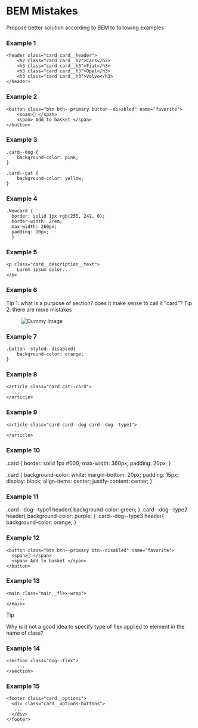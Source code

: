 # BEM Mistakes

Propose better solution according to BEM to following examples

### Example 1
    <header class="card card__header">
        <h2 class="card card__h2">Cars</h2>
        <h3 class="card card__h3">Fiat</h3>
        <h3 class="card card__h3">Opel</h3>
        <h3 class="card card__h3">Volvo</h3>
    </header>

### Example 2
    <button class="btn btn--primary button--disabled" name="favorite">
        <span>🚀 </span>
        <span> Add to basket </span>
    </button>

### Example 3
    .card--dog {
        background-color: pink;
    }
    
    .card--cat {
        background-color: yellow;
    }

### Example 4
    .Newcard {
      border: solid 1px rgb(255, 242, 0);
      border-width: 2rem;
      max-width: 260px;
      padding: 10px;
      }

### Example 5
    <p class="card__description__text">
        Lorem ipsum dolor...
    </p>

### Example 6
Tip 1: what is a purpose of section? does it make sense to call it "card"?
Tip 2: there are more mistakes
    <section class="card">
        <article class="card article__dog">
            <aside class="article__dog aside">
                <figure class="article__dog figure">
                    <img src="https://placedog.net/200/300?id=89" alt="Dummy Image" class="" />
                </figure>
             </aside>
         </article>
    </section>

### Example 7
    .button--styled--disabled{
        background-color: orange;
    }

### Example 8
    <article class="card cat--card">
      ...
    </article>

### Example 9
    <article class="card card--dog card--dog--type1">
      ...
    </article>

### Example 10
   .card {
    border: solid 1px #000;
    max-width: 360px;
    padding: 20px;
   }
  
   .card {
    background-color: white;
    margin-bottom: 20px;
    padding: 15px;
    display: block;
    align-items: center;
    justify-content: center;
   }

### Example 11
   .card--dog--type1 header{
    background-color: green;
  }
   .card--dog--type2 header{
    background-color: purple;
  }
   .card--dog--type3 header{
    background-color: orange;
  }

### Example 12
    <button class="btn btn--primary btn--disabled" name="favorite">
      <span>🚀 </span>
      <span> Add to basket </span>
    </button>

### Example 13
    <main class="main__flex-wrap">
        ...
    </main>
> [!TIP]
> Why is it not a good idea to specify type of flex applied to element in the name of class?

    
### Example 14
    <section class="dog--flex">
        ...
    </section>

### Example 15
    <footer class="card__options">
      <div class="card__options-buttons">
       ...
      </div>
    </footer>
